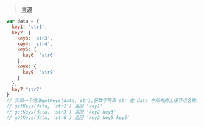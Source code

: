 > [来源](https://segmentfault.com/q/1010000019665205?utm_source=sf-similar-question)

```js
var data = {
  key1: 'str1',
  key2: {
    key3: 'str3',
    key4: 'str4',
    key5: {
      key6: 'str6'
    },
    key8: {
      key9: 'str9'
    }
  },
  key7:"str7"
}
// 实现一个方法getKeys(data, str),获取字符串 str 在 data 中所有的上级节点名称，例如：
// getKeys(data, 'str1') 返回 'key1'
// getKeys(data, 'str3') 返回 'key2 key3'
// getKeys(data, 'str6') 返回 'key2 key5 key6'
```

